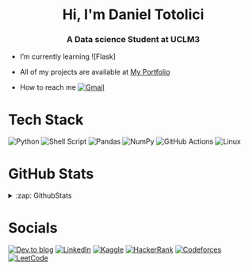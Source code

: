 <h1 align="center">Hi, I'm Daniel Totolici</h1>
<h3 align="center">A Data science Student at UCLM3 </h3>

- I’m currently learning ![Flask]
- All of my projects are available at [My Portfolio](https://)

- How to reach me [![Gmail](https://img.shields.io/badge/Gmail-D14836?style=for-the-badge&logo=gmail&logoColor=white)](mailto:mail@egomirror115.com)

# Tech Stack
![Python](https://img.shields.io/badge/python-3670A0?style=for-the-badge&logo=python&logoColor=ffdd54)
![Shell Script](https://img.shields.io/badge/shell_script-%23121011.svg?style=for-the-badge&logo=gnu-bash&logoColor=white)
![Pandas](https://img.shields.io/badge/pandas-%23150458.svg?style=for-the-badge&logo=pandas&logoColor=white) 
![NumPy](https://img.shields.io/badge/numpy-%23013243.svg?style=for-the-badge&logo=numpy&logoColor=white) 
![GitHub Actions](https://img.shields.io/badge/github%20actions-%232671E5.svg?style=for-the-badge&logo=githubactions&logoColor=white) 
![Linux](https://img.shields.io/badge/Linux-FCC624?style=for-the-badge&logo=linux&logoColor=black)

# GitHub Stats
<details> 
    <summary>:zap: GithubStats </summary>
    
        <img align="center" src="https:///github-readme-stats-nine-coral-57.vercel.app/api/top-langs/?username=psykoss&layout=compact&langs_count=10&hide=jupyter%20notebook&theme=dark&hide_border=true" /> 
        <img align="center" src="https:///github-readme-stats-nine-coral-57.vercel.app/api?username=psykoss&show_icons=true&theme=dark&locale=en&hide_border=true" alt="Daniel Totolici" /> |
</details>

# Socials
[![Dev.to blog](https://img.shields.io/badge/dev.to-0A0A0A?style=for-the-badge&logo=dev.to&logoColor=white)](https://)
[![LinkedIn](https://img.shields.io/badge/linkedin-%230077B5.svg?style=for-the-badge&logo=linkedin&logoColor=white)](https://)
[![Kaggle](https://img.shields.io/badge/Kaggle-035a7d?style=for-the-badge&logo=kaggle&logoColor=white)](https://kaggle.com/)
[![HackerRank](https://img.shields.io/badge/-Hackerrank-2EC866?style=for-the-badge&logo=HackerRank&logoColor=white)](https://hackerrank.com/)
[![Codeforces](https://img.shields.io/badge/Codeforces-445f9d?style=for-the-badge&logo=Codeforces&logoColor=white)](https://codeforces.com/profile/)
[![LeetCode](https://img.shields.io/badge/LeetCode-000000?style=for-the-badge&logo=LeetCode&logoColor=#d16c06)](https://www.leetcode.com/)

